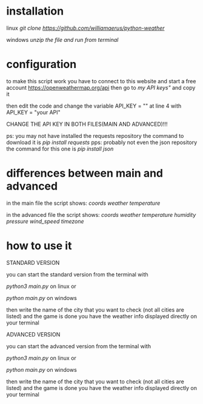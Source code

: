 # installation
linux *git clone https://github.com/williamaerus/python-weather*

windows *unzip the file and run from terminal*
# configuration
to make this script work you have to connect to this website and start a free account https://openweathermap.org/api then go to *my API keys"* and copy it

then edit the code and change the variable API_KEY = "" at line 4 with API_KEY = "your API"

CHANGE THE API KEY IN BOTH FILES(MAIN AND ADVANCED)!!!

ps: you may not have installed the requests repository the command to download it is *pip install requests*
pps: probably not even the json repository the command for this one is *pip install json*

# differences between main and advanced

in the main file the script shows: *coords weather temperature*

in the advanced file the script shows: *coords weather temperature humidity pressure wind_speed timezone* 

# how to use it

STANDARD VERSION

you can start the standard version from the terminal with 

*python3 main.py* on linux or 

*python main.py* on windows

then write the name of the city that you want to check (not all cities are listed) and the game is done you have the weather info displayed directly on your terminal

ADVANCED VERSION

you can start the advanced version from the terminal with 

*python3 main.py* on linux or

*python main.py* on windows

then write the name of the city that you want to check (not all cities are listed) and the game is done you have the weather info displayed directly on your terminal

